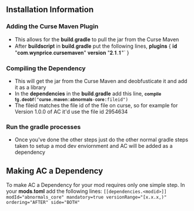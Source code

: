## Installation Information
### Adding the Curse Maven Plugin
   - This allows for the 𝐛𝐮𝐢𝐥𝐝.𝐠𝐫𝐚𝐝𝐥𝐞 to pull the jar from the Curse Maven
   - After 𝐛𝐮𝐢𝐥𝐝𝐬𝐜𝐫𝐢𝐩𝐭 in 𝐛𝐮𝐢𝐥𝐝.𝐠𝐫𝐚𝐝𝐥𝐞 put the following lines, 
      𝐩𝐥𝐮𝐠𝐢𝐧𝐬 {
         𝐢𝐝 "𝐜𝐨𝐦.𝐰𝐲𝐧𝐩𝐫𝐢𝐜𝐞.𝐜𝐮𝐫𝐬𝐞𝐦𝐚𝐯𝐞𝐧" 𝐯𝐞𝐫𝐬𝐢𝐨𝐧 "𝟐.𝟏.𝟏"`
      }
### Compiling the Dependency
   - This will get the jar from the Curse Maven and deobfusticate it and add it as a library
   - In the 𝐝𝐞𝐩𝐞𝐧𝐝𝐞𝐧𝐜𝐢𝐞𝐬 in the 𝐛𝐮𝐢𝐥𝐝.𝐠𝐫𝐚𝐝𝐥𝐞 add this line,
      `𝐜𝐨𝐦𝐩𝐢𝐥𝐞 𝐟𝐠.𝐝𝐞𝐨𝐛𝐟("𝐜𝐮𝐫𝐬𝐞.𝐦𝐚𝐯𝐞𝐧:𝐚𝐛𝐧𝐨𝐫𝐦𝐚𝐥𝐬-𝐜𝐨𝐫𝐞:fileid")`
   - The fileid matches the file id of the file on curse, so for example for Version 1.0.0 of AC it'd use the file id 2954634
### Run the gradle processes
   - Once you've done the other steps just do the other normal gradle steps taken to setup a mod dev enviornment and AC will be added as a      dependency

## Making AC a Dependency
To make AC a Dependency for your mod requires only one simple step.
In your 𝐦𝐨𝐝𝐬.𝐭𝐨𝐦𝐥 add the following lines:
`[[dependencies.<modid>]]
    modId="abnormals_core"
    mandatory=true
    versionRange="[x.x.x,)"
    ordering="AFTER"
    side="BOTH"`
